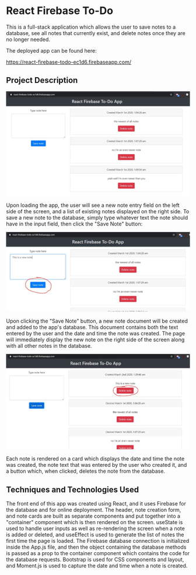# React Firebase To-Do
This is a full-stack application which allows the user to save notes to a database, see all notes that currently exist, and delete notes once they are no longer needed.

The deployed app can be found here:

https://react-firebase-todo-ec1d6.firebaseapp.com/

## Project Description
![Screenshot of app](https://github.com/RyanEllingson/React-Firebase-Todo/blob/master/public/assets/images/Screenshot1.JPG)

Upon loading the app, the user will see a new note entry field on the left side of the screen, and a list of existing notes displayed on the right side.  To save a new note to the database, simply type whatever text the note should have in the input field, then click the "Save Note" button:

![Screenshot of adding note](https://github.com/RyanEllingson/React-Firebase-Todo/blob/master/public/assets/images/Screenshot2.JPG)

Upon clicking the "Save Note" button, a new note document will be created and added to the app's database.  This document contains both the text entered by the user and the date and time the note was created.  The page will immediately display the new note on the right side of the screen along with all other notes in the database.

![Screenshot of new note](https://github.com/RyanEllingson/React-Firebase-Todo/blob/master/public/assets/images/Screenshot3.JPG)

Each note is rendered on a card which displays the date and time the note was created, the note text that was entered by the user who created it, and a button which, when clicked, deletes the note from the database.

## Techniques and Technologies Used
The front end of this app was created using React, and it uses Firebase for the database and for online deployment.  The header, note creation form, and note cards are built as separate components and put together into a "container" component which is then rendered on the screen.  useState is used to handle user inputs as well as re-rendering the screen when a note is added or deleted, and useEffect is used to generate the list of notes the first time the page is loaded.  The Firebase database connection is initialized inside the App.js file, and then the object containing the database methods is passed as a prop to the container component which contains the code for the database requests.  Bootstrap is used for CSS components and layout, and Moment.js is used to capture the date and time when a note is created.
